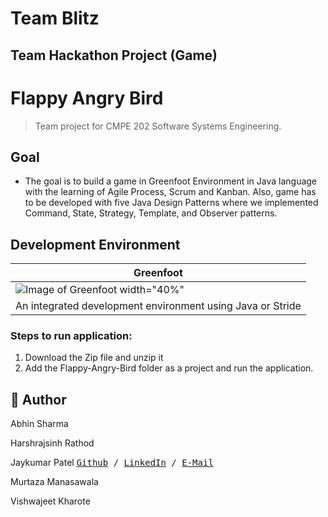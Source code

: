 # Team Blitz

## Team Hackathon Project (Game)

# Flappy Angry Bird

> Team project for CMPE 202 Software Systems Engineering.

## Goal

* The goal is to build a game in Greenfoot Environment in Java language with the learning of Agile Process, Scrum and Kanban. Also, game has to be developed with five Java Design Patterns where we implemented Command, State, Strategy, Template, and Observer patterns.

## Development Environment 

| Greenfoot | 
|--|
|![Image of Greenfoot width="40%"]( https://upload.wikimedia.org/wikipedia/commons/4/43/Greenfoot_Logo.jpg) |
|An integrated development environment using Java or Stride|

### Steps to run application:

1. Download the Zip file and unzip it
2. Add the Flappy-Angry-Bird folder as a project and run the application.


## 📝 Author


 Abhin Sharma
 
 Harshrajsinh Rathod
 
 Jaykumar Patel <kbd> [Github](https://github.com/pateljay134) / [LinkedIn](https://www.linkedin.com/in/pateljay134) / [E-Mail](mailto:pateljay134@gmail.com) </kbd>
 
 Murtaza Manasawala
 
 Vishwajeet Kharote
